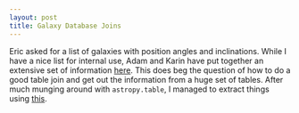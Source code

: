 ```yaml
---
layout: post
title: Galaxy Database Joins
---
```


Eric asked for a list of galaxies with position angles and inclinations.  While I have a nice list for internal use, Adam and Karin have put together an extensive set of information [here](https://github.com/akleroy/galbase/).  This does beg the question of how to do a good table join and get out the information from a huge set of tables.  After much munging around with `astropy.table`, I managed to extract things using [this](https://gist.github.com/low-sky/01000ab550ebf88ab3a8).